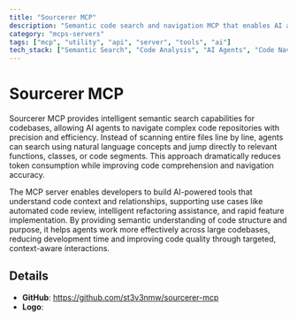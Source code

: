 ```yaml
---
title: "Sourcerer MCP"
description: "Semantic code search and navigation MCP that enables AI agents to efficiently find and work with code without reading entire files."
category: "mcps-servers"
tags: ["mcp", "utility", "api", "server", "tools", "ai"]
tech_stack: ["Semantic Search", "Code Analysis", "AI Agents", "Code Navigation", "Developer Tools"]
---
```


# Sourcerer MCP

Sourcerer MCP provides intelligent semantic search capabilities for codebases, allowing AI agents to navigate complex code repositories with precision and efficiency. Instead of scanning entire files line by line, agents can search using natural language concepts and jump directly to relevant functions, classes, or code segments. This approach dramatically reduces token consumption while improving code comprehension and navigation accuracy.

The MCP server enables developers to build AI-powered tools that understand code context and relationships, supporting use cases like automated code review, intelligent refactoring assistance, and rapid feature implementation. By providing semantic understanding of code structure and purpose, it helps agents work more effectively across large codebases, reducing development time and improving code quality through targeted, context-aware interactions.

## Details

- **GitHub**: https://github.com/st3v3nmw/sourcerer-mcp
- **Logo**: 
